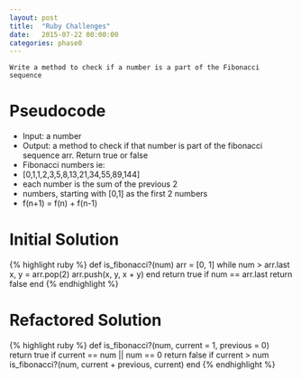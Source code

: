 ```yaml
---
layout: post
title:  "Ruby Challenges"
date:   2015-07-22 00:00:00
categories: phase0
---
```

`Write a method to check if a number is a part of the Fibonacci sequence`

# Pseudocode
- Input: a number
- Output: a method to check if that number is part of the fibonacci sequence arr. Return true or false
- Fibonacci numbers ie:
- [0,1,1,2,3,5,8,13,21,34,55,89,144]
- each number is the sum of the previous 2
- numbers, starting with [0,1] as the first 2 numbers
- f(n+1) = f(n) + f(n-1)


# Initial Solution
{% highlight ruby %}
def is_fibonacci?(num)
  arr = [0, 1]
  while num > arr.last
    x, y = arr.pop(2)
      arr.push(x, y, x + y)
  end
  return true if num == arr.last
  return false
 end
 {% endhighlight %}

# Refactored Solution
{% highlight ruby %}
def is_fibonacci?(num, current = 1, previous = 0)
  return true if current == num || num == 0
  return false if current > num
  is_fibonacci?(num, current + previous, current)
end
{% endhighlight %}

